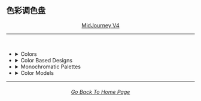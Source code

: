 <h2>色彩调色盘</h2>

<div align="center">

[MidJourney V4](/Pages/MJ_V4/Style_Pages/Just_The_Style/Colors_and_Palettes.md)
<br>

</div>

<hr>
<br>


- <details><summary>Colors</summary><p>


	- <details><summary>Basic Colors</summary><p><div align="center">

		| White | Black | Brown |
		| :-: | :-: | :-: |
		| <img src="/Images/MJ_V4/V4_Alpha_3.6/Midjourney_Styles/White.webp?raw=true" width="256" /> | <img src="/Images/MJ_V4/V4_Alpha_3.6/Midjourney_Styles/Black.webp?raw=true" width="256" /> | <img src="/Images/MJ_V4/V4_Alpha_3.5/Midjourney_Styles/Brown.webp?raw=true" width="256" /> |
		
		<br>
		
		| Light-Gray | Gray | Dark-Gray |
		| :-: | :-: | :-: |
		| <img src="/Images/MJ_V4/V4_Alpha_3.5/Midjourney_Styles/Light-Gray.webp?raw=true" width="256" /> | <img src="/Images/MJ_V4/V4_Alpha_3.5/Midjourney_Styles/Gray.webp?raw=true" width="256" /> | <img src="/Images/MJ_V4/V4_Alpha_3.5/Midjourney_Styles/Dark-Gray.webp?raw=true" width="256" /> |
		
		<br>
		
		| Maroon | Red | Orange |
		| :-: | :-: | :-: |
		| <img src="/Images/MJ_V4/V4_Alpha_3.5/Midjourney_Styles/Maroon.webp?raw=true" width="256" /> | <img src="/Images/MJ_V4/V4_Alpha_3.6/Midjourney_Styles/Red.webp?raw=true" width="256" /> | <img src="/Images/MJ_V4/V4_Alpha_3.5/Midjourney_Styles/Orange.webp?raw=true" width="256" /> |
		
		<br>
		
		| Indigo | Purple | Violet |
		| :-: | :-: | :-: |
		| <img src="/Images/MJ_V4/V4_Alpha_3.5/Midjourney_Styles/Indigo.webp?raw=true" width="256" /> | <img src="/Images/MJ_V4/V4_Alpha_3.6/Midjourney_Styles/Purple.webp?raw=true" width="256" /> | <img src="/Images/MJ_V4/V4_Alpha_3.5/Midjourney_Styles/Violet.webp?raw=true" width="256" /> |
		
		<br>
		</div></p></details>


	- <details><summary>Extended Colors</summary><p><div align="center">

		| Tan | Beige |
		| :-: | :-: |
		| <img src="/Images/MJ_V4/V4_Alpha_3.5/Midjourney_Styles/Tan.webp?raw=true" width="256" /> | <img src="/Images/MJ_V4/V4_Alpha_3.5/Midjourney_Styles/Beige.webp?raw=true" width="256" /> |

		<br>

		| Blush | Scarlet |
		| :-: | :-: |
		| <img src="/Images/MJ_V4/V4_Alpha_3.5/Midjourney_Styles/Blush.webp?raw=true" width="256" /> | <img src="/Images/MJ_V4/V4_Alpha_3.5/Midjourney_Styles/Scarlet.webp?raw=true" width="256" /> |

		</div></p></details>


	- <details><summary>Dark Variations</summary><p><div align="center">

		| Dark-White | Dark-Brown |
		| :-: | :-: |
		| <img src="/Images/MJ_V4/V4_Alpha_3.5/Midjourney_Styles/Dark-White.webp?raw=true" width="256" /> | <img src="/Images/MJ_V4/V4_Alpha_3.5/Midjourney_Styles/Dark-Brown.webp?raw=true" width="256" /> |
		
		<br>
		
		| Dark-Maroon | Dark-Red | Dark-Orange |
		| :-: | :-: | :-: |
		| <img src="/Images/MJ_V4/V4_Alpha_3.5/Midjourney_Styles/Dark-Maroon.webp?raw=true" width="256" /> | <img src="/Images/MJ_V4/V4_Alpha_3.5/Midjourney_Styles/Dark-Red.webp?raw=true" width="256" /> | <img src="/Images/MJ_V4/V4_Alpha_3.5/Midjourney_Styles/Dark-Orange.webp?raw=true" width="256" /> |
		


		
		<br>
		

		</div></p></details>


	- <details><summary>Light Variations</summary><p><div align="center">

		| Light-Black | Light-Brown |
		| :-: | :-: |
		| <img src="/Images/MJ_V4/V4_Alpha_3.5/Midjourney_Styles/Light-Black.webp?raw=true" width="256" /> | <img src="/Images/MJ_V4/V4_Alpha_3.5/Midjourney_Styles/Light-Brown.webp?raw=true" width="256" /> |
		
		<br>
		
		| Light-Maroon | Light-Red | Light-Orange |
		| :-: | :-: | :-: |
		| <img src="/Images/MJ_V4/V4_Alpha_3.5/Midjourney_Styles/Light-Maroon.webp?raw=true" width="256" /> | <img src="/Images/MJ_V4/V4_Alpha_3.5/Midjourney_Styles/Light-Red.webp?raw=true" width="256" /> | <img src="/Images/MJ_V4/V4_Alpha_3.5/Midjourney_Styles/Light-Orange.webp?raw=true" width="256" /> |
		
		<br>

		</div></p></details>


	- <details><summary>Vivid Variations</summary><p><div align="center">

		| Vivid-Brown | Vivid-Maroon | Vivid-Red |
		| :-: | :-: | :-: |
		| <img src="/Images/MJ_V4/V4_Alpha_3.5/Midjourney_Styles/Vivid-Brown.webp?raw=true" width="256" /> | <img src="/Images/MJ_V4/V4_Alpha_3.5/Midjourney_Styles/Vivid-Maroon.webp?raw=true" width="256" /> | <img src="/Images/MJ_V4/V4_Alpha_3.5/Midjourney_Styles/Vivid-Red.webp?raw=true" width="256" /> |
		
		<br>
		
		| Vivid-Orange | Vivid-Yellow | Vivid-Lime |
		| :-: | :-: | :-: |
		| <img src="/Images/MJ_V4/V4_Alpha_3.5/Midjourney_Styles/Vivid-Orange.webp?raw=true" width="256" /> | <img src="/Images/MJ_V4/V4_Alpha_3.5/Midjourney_Styles/Vivid-Yellow.webp?raw=true" width="256" /> | <img src="/Images/MJ_V4/V4_Alpha_3.5/Midjourney_Styles/Vivid-Lime.webp?raw=true" width="256" /> |
		
		<br>
		


		</div></p></details>

  </p></details>


- <details><summary>Color Based Designs</summary><p><div align="center">

	| Color | Colour |
	| :-: | :-: |
	| <img src="/Images/MJ_V4/V4_Alpha_3.5/Midjourney_Styles/Color.webp?raw=true" width="256" /> | <img src="/Images/MJ_V4/V4_Alpha_3.5/Midjourney_Styles/Colour.webp?raw=true" width="256" /> |

	<br>

	| Gradient | Color Blend | False-Color |
	| :-: | :-: | :-: |
	| <img src="/Images/MJ_V4/V4_Alpha_3.5/Midjourney_Styles/Gradient.webp?raw=true" width="256" /> | <img src="/Images/MJ_V4/V4_Alpha_3.5/Midjourney_Styles/Color_Blend.webp?raw=true" width="256" /> | <img src="/Images/MJ_V4/V4_Alpha_3.5/Midjourney_Styles/False-Color.webp?raw=true" width="256" /> |

	<br>

	| Vibrance | Vibrant Colors | Vivid |
	| :-: | :-: | :-: |
	| <img src="/Images/MJ_V4/V4_Alpha_3.5/Midjourney_Styles/Vibrance.webp?raw=true" width="256" /> | <img src="/Images/MJ_V4/V4_Alpha_3.5/Midjourney_Styles/Vibrant_Colors.webp?raw=true" width="256" /> | <img src="/Images/MJ_V4/V4_Alpha_3.5/Midjourney_Styles/Vivid.webp?raw=true" width="256" /> |
	
	<br>

	| Bright Colors | Light Colors |
	| :-: | :-: |
	| <img src="/Images/MJ_V4/V4_Alpha_3.5/Midjourney_Styles/Bright_Colors.webp?raw=true" width="256" /> | <img src="/Images/MJ_V4/V4_Alpha_3.5/Midjourney_Styles/Light_Colors.webp?raw=true" width="256" /> |

	<br>

	| Dark Colors | Darkened |
	| :-: | :-: |
	| <img src="/Images/MJ_V4/V4_Alpha_3.5/Midjourney_Styles/Dark_Colors.webp?raw=true" width="256" /> | <img src="/Images/MJ_V4/V4_Alpha_3.5/Midjourney_Styles/Darkened.webp?raw=true" width="256" /> |

	<br>

	
	| Single Color | Double Colors | Dual Colors |
	| :-: | :-: | :-: |
	| <img src="/Images/MJ_V4/V4_Alpha_3.5/Midjourney_Styles/Single_Color.webp?raw=true" width="256" /> | <img src="/Images/MJ_V4/V4_Alpha_3.5/Midjourney_Styles/Double_Colors.webp?raw=true" width="256" /> | <img src="/Images/MJ_V4/V4_Alpha_3.5/Midjourney_Styles/Dual_Colors.webp?raw=true" width="256" /> |
	
	<br>
	
	| Triple Colors | Quadruple Colors | Quintuple Colors |
	| :-: | :-: | :-: |
	| <img src="/Images/MJ_V4/V4_Alpha_3.5/Midjourney_Styles/Triple_Colors.webp?raw=true" width="256" /> | <img src="/Images/MJ_V4/V4_Alpha_3.5/Midjourney_Styles/Quadruple_Colors.webp?raw=true" width="256" /> | <img src="/Images/MJ_V4/V4_Alpha_3.5/Midjourney_Styles/Quintuple_Colors.webp?raw=true" width="256" /> |
	
	<br>




- <details><summary>Monochromatic Palettes</summary><p><div align="center">

	| Monochromatic | Monochrome |
	| :-: | :-: |
	| <img src="/Images/MJ_V4/V4_Alpha_3.5/Midjourney_Styles/Monochromatic.webp?raw=true" width="256" /> | <img src="/Images/MJ_V4/V4_Alpha_3.5/Midjourney_Styles/Monochrome.webp?raw=true" width="256" /> |
	
	<br>

	| Black and White | Grayscale |
	| :-: | :-: |
	| <img src="/Images/MJ_V4/V4_Alpha_3.5/Midjourney_Styles/Black_and_White.webp?raw=true" width="256" /> | <img src="/Images/MJ_V4/V4_Alpha_3.5/Midjourney_Styles/Grayscale.webp?raw=true" width="256" /> |

	<br>
	
	| Desaturated | Sepia |
	| :-: | :-: |
	| <img src="/Images/MJ_V4/V4_Alpha_3.5/Midjourney_Styles/Desaturated.webp?raw=true" width="256" /> | <img src="/Images/MJ_V4/V4_Alpha_3.5/Midjourney_Styles/Sepia.webp?raw=true" width="256" /> |

	<br>
	
	| Cyanopsia | Chloropsia | Erythropsia |
	| :-: | :-: | :-: |
	| <img src="/Images/MJ_V4/V4_Alpha_3.5/Midjourney_Styles/Cyanopsia.webp?raw=true" width="256" /> | <img src="/Images/MJ_V4/V4_Alpha_3.5/Midjourney_Styles/Chloropsia.webp?raw=true" width="256" /> | <img src="/Images/MJ_V4/V4_Alpha_3.6/Midjourney_Styles/Erythropsia.webp?raw=true" width="256" /> |

	<br>
	
	| Dyschromatopsia | Chromatopsia | Hyperchromatopsia |
	| :-: | :-: | :-: |
	| <img src="/Images/MJ_V4/V4_Alpha_3.5/Midjourney_Styles/Dyschromatopsia.webp?raw=true" width="256" /> | <img src="/Images/MJ_V4/V4_Alpha_3.5/Midjourney_Styles/Chromatopsia.webp?raw=true" width="256" /> | <img src="/Images/MJ_V4/V4_Alpha_3.5/Midjourney_Styles/Hyperchromatopsia.webp?raw=true" width="256" /> |

	</div></p></details>

- <details><summary>Color Models</summary><p><div align="center">

	| Color Model |
	| :-: |
	| <img src="/Images/MJ_V4/V4_Alpha_3.5/Midjourney_Styles/Color_Model.webp?raw=true" width="256" /> |
	
	<br>

	| RGB | scRGB | CMYK |
	| :-: | :-: | :-: |
	| <img src="/Images/MJ_V4/V4_Alpha_3.5/Midjourney_Styles/RGB.webp?raw=true" width="256" /> | <img src="/Images/MJ_V4/V4_Alpha_3.5/Midjourney_Styles/scRGB.webp?raw=true" width="256" /> | <img src="/Images/MJ_V4/V4_Alpha_3.5/Midjourney_Styles/CMYK.webp?raw=true" width="256" /> |
	
	<br>

	| HSV | HSL | HCL |
	| :-: | :-: | :-: |
	| <img src="/Images/MJ_V4/V4_Alpha_3.5/Midjourney_Styles/HSV.webp?raw=true" width="256" /> | <img src="/Images/MJ_V4/V4_Alpha_3.5/Midjourney_Styles/HSL.webp?raw=true" width="256" /> | <img src="/Images/MJ_V4/V4_Alpha_3.5/Midjourney_Styles/HCL.webp?raw=true" width="256" /> |
	
	<br>

	| VGA | EGA | CGA |
	| :-: | :-: | :-: |
	| <img src="/Images/MJ_V4/V4_Alpha_3.5/Midjourney_Styles/VGA.webp?raw=true" width="256" /> | <img src="/Images/MJ_V4/V4_Alpha_3.5/Midjourney_Styles/EGA.webp?raw=true" width="256" /> | <img src="/Images/MJ_V4/V4_Alpha_3.5/Midjourney_Styles/CGA.webp?raw=true" width="256" /> | 
	
	<br>
	
	| HDR | sRGB | DCI-P3 |
	| :-: | :-: | :-: |
	| <img src="/Images/MJ_V4/V4_Alpha_3.5/Midjourney_Styles/HDR.webp?raw=true" width="256" /> | <img src="/Images/MJ_V4/V4_Alpha_3.5/Midjourney_Styles/sRGB.webp?raw=true" width="256" /> | <img src="/Images/MJ_V4/V4_Alpha_3.5/Midjourney_Styles/DCI-P3.webp?raw=true" width="256" /> |
	
	<br>
	
	| Adobe RGB | ProPhoto RGB | Pantone |
	| :-: | :-: | :-: |
	| <img src="/Images/MJ_V4/V4_Alpha_3.5/Midjourney_Styles/Adobe_RGB.webp?raw=true" width="256" /> | <img src="/Images/MJ_V4/V4_Alpha_3.5/Midjourney_Styles/ProPhoto_RGB.webp?raw=true" width="256" /> | <img src="/Images/MJ_V4/V4_Alpha_3.5/Midjourney_Styles/Pantone.webp?raw=true" width="256" /> |

	<br>
	
	| YCbCr | YPbPr | Coloroid |
	| :-: | :-: | :-: |
	| <img src="/Images/MJ_V4/V4_Alpha_3.5/Midjourney_Styles/YCbCr.webp?raw=true" width="256" /> | <img src="/Images/MJ_V4/V4_Alpha_3.5/Midjourney_Styles/YPbPr.webp?raw=true" width="256" /> | <img src="/Images/MJ_V4/V4_Alpha_3.5/Midjourney_Styles/Coloroid.webp?raw=true" width="256" /> |

	</div></p></details>


<hr><!--------------->
<div align="center">
<h6><a href="/README.md">Go Back To Home Page</a></h6>
</div>
